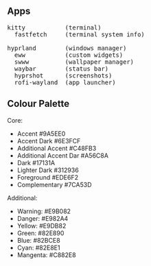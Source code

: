 ## Apps
<pre>
kitty           (terminal)
  fastfetch     (terminal system info)

hyprland        (windows manager)
  eww           (custom widgets)
  swww          (wallpaper manager)
  waybar        (status bar)
  hyprshot      (screenshots)
  rofi-wayland  (app launcher)
</pre>

## Colour Palette

Core:
- Accent	#9A5EE0	
- Accent Dark	#6E3FCF	
- Additional Accent #C48FB3
- Additional Accent Dar #A56C8A
- Dark	#17131A
- Lighter Dark	#312936	
- Foreground	#EDE6F2	
- Complementary	#7CA53D	

Additional:
- Warning: #E9B082
- Danger: #E982A4
- Yellow: #E9DB82
- Green: #82E890
- Blue: #82BCE8
- Cyan: #82E8E1
- Mangenta: #C882E8

